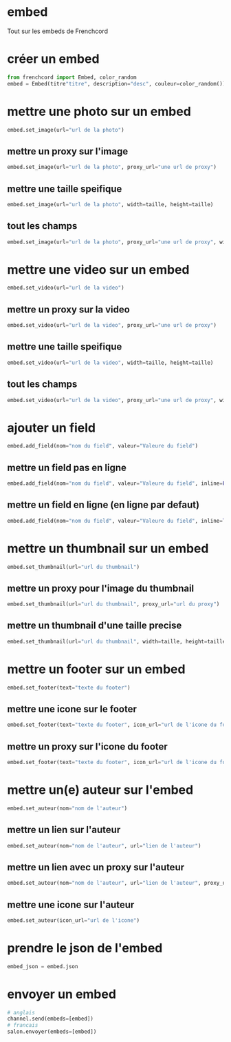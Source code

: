 # embed
Tout sur les embeds de Frenchcord
# créer un embed
```py
from frenchcord import Embed, color_random
embed = Embed(titre"titre", description="desc", couleur=color_random())
```
# mettre une photo sur un embed
```py
embed.set_image(url="url de la photo")
```
## mettre un proxy sur l'image
```py
embed.set_image(url="url de la photo", proxy_url="une url de proxy")
```
## mettre une taille speifique
```py
embed.set_image(url="url de la photo", width=taille, height=taille)
```
## tout les champs
```py
embed.set_image(url="url de la photo", proxy_url="une url de proxy", width=taille, height=taille)
```
# mettre une video sur un embed
```py
embed.set_video(url="url de la video")
```
## mettre un proxy sur la video
```py
embed.set_video(url="url de la video", proxy_url="une url de proxy")
```
## mettre une taille speifique
```py
embed.set_video(url="url de la video", width=taille, height=taille)
```
## tout les champs
```py
embed.set_video(url="url de la video", proxy_url="une url de proxy", width=taille, height=taille)
```
# ajouter un field
```py
embed.add_field(nom="nom du field", valeur="Valeure du field")
```
## mettre un field pas en ligne
```py
embed.add_field(nom="nom du field", valeur="Valeure du field", inline=False)
```
## mettre un field en ligne (en ligne par defaut)
```py
embed.add_field(nom="nom du field", valeur="Valeure du field", inline=True)
```
# mettre un thumbnail sur un embed
```py
embed.set_thumbnail(url="url du thumbnail")
```
## mettre un proxy pour l'image du thumbnail
```py
embed.set_thumbnail(url="url du thumbnail", proxy_url="url du proxy")
```
## mettre un thumbnail d'une taille precise
```py
embed.set_thumbnail(url="url du thumbnail", width=taille, height=taille)
```
# mettre un footer sur un embed
```py
embed.set_footer(text="texte du footer")
```
## mettre une icone sur le footer
```py
embed.set_footer(text="texte du footer", icon_url="url de l'icone du footer")
```
## mettre un proxy sur l'icone du footer
```py
embed.set_footer(text="texte du footer", icon_url="url de l'icone du footer", proxy_url="url du proxy")
```

# mettre un(e) auteur sur l'embed
```py
embed.set_auteur(nom="nom de l'auteur")
```
## mettre un lien sur l'auteur
```py
embed.set_auteur(nom="nom de l'auteur", url="lien de l'auteur")
```
## mettre un lien avec un proxy sur l'auteur
```py
embed.set_auteur(nom="nom de l'auteur", url="lien de l'auteur", proxy_url="url d'un proxy")
```
## mettre une icone sur l'auteur
```py
embed.set_auteur(icon_url="url de l'icone")
```
# prendre le json de l'embed
```py
embed_json = embed.json
```
# envoyer un embed
```py
# anglais
channel.send(embeds=[embed])
# francais
salon.envoyer(embeds=[embed])
```
